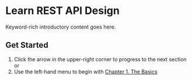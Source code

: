 # Learn REST API Design

Keyword-rich introductory content goes here.

## Get Started

1. Click the arrow in the upper-right corner to progress to the next section or
2. Use the left-hand menu to begin with [Chapter 1. The Basics](/basics)